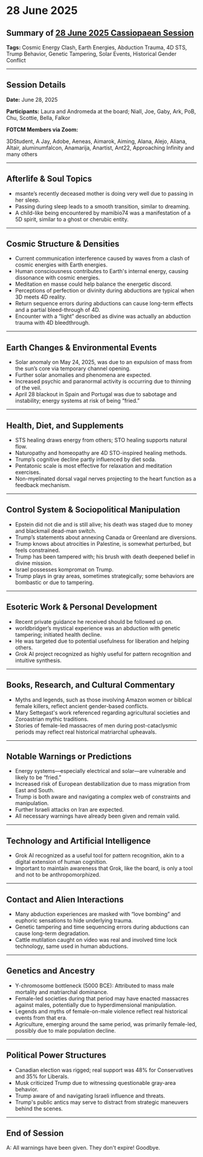 # 28 June 2025

## Summary of [28 June 2025 Cassiopaean Session](https://cassiopaea.org/forum/threads/session-28-june-2025.56103/)

**Tags:** Cosmic Energy Clash, Earth Energies, Abduction Trauma, 4D STS, Trump Behavior, Genetic Tampering, Solar Events, Historical Gender Conflict

---


## Session Details

**Date:** June 28, 2025

**Participants:** Laura and Andromeda at the board; Niall, Joe, Gaby, Ark, PoB, Chu, Scottie, Bella, Falkor

**FOTCM Members via Zoom:**

3DStudent, A Jay, Adobe, Aeneas, Aimarok, Aiming, Alana, Alejo, Aliana, Altair, aluminumfalcon, Anamarija, Anartist, Ant22, Approaching Infinity and many others

---


## Afterlife & Soul Topics

- msante’s recently deceased mother is doing very well due to passing in her sleep.
- Passing during sleep leads to a smooth transition, similar to dreaming.
- A child-like being encountered by mamibio74 was a manifestation of a 5D spirit, similar to a ghost or cherubic entity.

---


## Cosmic Structure & Densities

- Current communication interference caused by waves from a clash of cosmic energies with Earth energies.
- Human consciousness contributes to Earth's internal energy, causing dissonance with cosmic energies.
- Meditation en masse could help balance the energetic discord.
- Perceptions of perfection or divinity during abductions are typical when 3D meets 4D reality.
- Return sequence errors during abductions can cause long-term effects and a partial bleed-through of 4D.
- Encounter with a “light” described as divine was actually an abduction trauma with 4D bleedthrough.

---


## Earth Changes & Environmental Events

- Solar anomaly on May 24, 2025, was due to an expulsion of mass from the sun’s core via temporary channel opening.
- Further solar anomalies and phenomena are expected.
- Increased psychic and paranormal activity is occurring due to thinning of the veil.
- April 28 blackout in Spain and Portugal was due to sabotage and instability; energy systems at risk of being “fried.”

---


## Health, Diet, and Supplements

- STS healing draws energy from others; STO healing supports natural flow.
- Naturopathy and homeopathy are 4D STO-inspired healing methods.
- Trump’s cognitive decline partly influenced by diet soda.
- Pentatonic scale is most effective for relaxation and meditation exercises.
- Non-myelinated dorsal vagal nerves projecting to the heart function as a feedback mechanism.

---


## Control System & Sociopolitical Manipulation

- Epstein did not die and is still alive; his death was staged due to money and blackmail dead-man switch.
- Trump’s statements about annexing Canada or Greenland are diversions.
- Trump knows about atrocities in Palestine, is somewhat perturbed, but feels constrained.
- Trump has been tampered with; his brush with death deepened belief in divine mission.
- Israel possesses kompromat on Trump.
- Trump plays in gray areas, sometimes strategically; some behaviors are bombastic or due to tampering.

---


## Esoteric Work & Personal Development

- Recent private guidance he received should be followed up on.
- worldbridger’s mystical experience was an abduction with genetic tampering; initiated health decline.
- He was targeted due to potential usefulness for liberation and helping others.
- Grok AI project recognized as highly useful for pattern recognition and intuitive synthesis.

---


## Books, Research, and Cultural Commentary

- Myths and legends, such as those involving Amazon women or biblical female killers, reflect ancient gender-based conflicts.
- Mary Settegast's work referenced regarding agricultural societies and Zoroastrian mythic traditions.
- Stories of female-led massacres of men during post-cataclysmic periods may reflect real historical matriarchal upheavals.

---


## Notable Warnings or Predictions

- Energy systems—especially electrical and solar—are vulnerable and likely to be “fried.”
- Increased risk of European destabilization due to mass migration from East and South.
- Trump is both aware and navigating a complex web of constraints and manipulation.
- Further Israeli attacks on Iran are expected.
- All necessary warnings have already been given and remain valid.

---


## Technology and Artificial Intelligence

- Grok AI recognized as a useful tool for pattern recognition, akin to a digital extension of human cognition.
- Important to maintain awareness that Grok, like the board, is only a tool and not to be anthropomorphized.

---


## Contact and Alien Interactions

- Many abduction experiences are masked with “love bombing” and euphoric sensations to hide underlying trauma.
- Genetic tampering and time sequencing errors during abductions can cause long-term degradation.
- Cattle mutilation caught on video was real and involved time lock technology, same used in human abductions.

---


## Genetics and Ancestry

- Y-chromosome bottleneck (5000 BCE): Attributed to mass male mortality and matriarchal dominance.
- Female-led societies during that period may have enacted massacres against males, potentially due to hyperdimensional manipulation.
- Legends and myths of female-on-male violence reflect real historical events from that era.
- Agriculture, emerging around the same period, was primarily female-led, possibly due to male population decline.

---


## Political Power Structures

- Canadian election was rigged; real support was 48% for Conservatives and 35% for Liberals.
- Musk criticized Trump due to witnessing questionable gray-area behavior.
- Trump aware of and navigating Israeli influence and threats.
- Trump's public antics may serve to distract from strategic maneuvers behind the scenes.

---


## End of Session

A: All warnings have been given. They don't expire! Goodbye.


